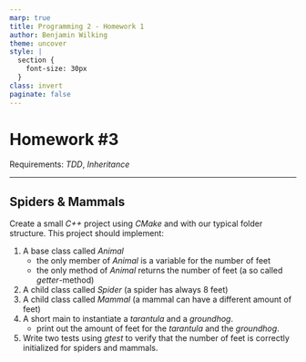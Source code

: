 ```yaml
---
marp: true
title: Programming 2 - Homework 1
author: Benjamin Wilking
theme: uncover
style: |
  section {
    font-size: 30px
  }
class: invert
paginate: false
---
```


# Homework #3

Requirements: *TDD*, *Inheritance*

---

## Spiders & Mammals

Create a small *C++* project using *CMake* and with our typical folder structure. This project should implement:

1. A base class called *Animal*
   - the only member of *Animal* is a variable for the number of feet
   - the only method of *Animal* returns the number of feet (a so called *getter*-method)
2. A child class called *Spider* (a spider has always 8 feet)
3. A child class called *Mammal* (a mammal can have a different amount of feet)
4. A short main to instantiate a *tarantula* and a *groundhog*.
   - print out the amount of feet for the *tarantula* and the *groundhog*.
5. Write two tests using *gtest* to verify that the number of feet is correctly initialized for spiders and mammals.

